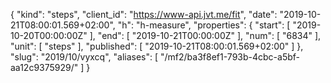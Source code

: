 {
  "kind": "steps",
  "client_id": "https://www-api.jvt.me/fit",
  "date": "2019-10-21T08:00:01.569+02:00",
  "h": "h-measure",
  "properties": {
    "start": [
      "2019-10-20T00:00:00Z"
    ],
    "end": [
      "2019-10-21T00:00:00Z"
    ],
    "num": [
      "6834"
    ],
    "unit": [
      "steps"
    ],
    "published": [
      "2019-10-21T08:00:01.569+02:00"
    ]
  },
  "slug": "2019/10/vyxcq",
  "aliases": [
    "/mf2/ba3f8ef1-793b-4cbc-a5bf-aa12c9375929/"
  ]
}
